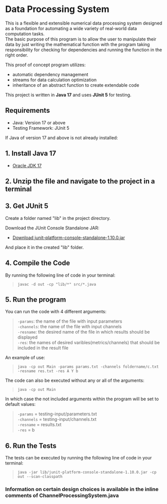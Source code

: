 ﻿# Data Processing System

This is a flexible and extensible numerical data processing system designed as a foundation for automating a wide variety of real-world data computation tasks.  
The basic purpose of this program is to allow the user to manipulate their data by just writing the mathematical function with the program taking responsibility for checking for dependencies and running the function in the right order.  

This proof of concept program utilizes: 
- automatic dependency management
- streams for data calculation optimization
- inheritance of an abstract function to create extendable code

This project is written in **Java 17** and uses **JUnit 5** for testing.

## Requirements
- Java: Version 17 or above
- Testing Framework: JUnit 5


If Java of version 17 and above is not already installed:

## 1. Install Java 17

- [Oracle JDK 17](https://www.oracle.com/java/technologies/javase/jdk17-archive-downloads.html)

## 2. Unzip the file and navigate to the project in a terminal 

## 3. Get JUnit 5
Create a folder named "lib" in the project directory.

Download the JUnit Console Standalone JAR:

- [Download junit-platform-console-standalone-1.10.0.jar](https://repo1.maven.org/maven2/org/junit/platform/junit-platform-console-standalone/1.10.0/junit-platform-console-standalone-1.10.0.jar)

And place it in the created "lib" folder.

## 4. Compile the Code

By running the following line of code in your terminal:
>`javac -d out -cp "lib/*" src/*.java`

## 5. Run the program

You can run the code with 4 different arguments:

>`-params`: the name of the file with input parameters<br>
>`-channels`: the name of the file with input channels<br>
>`-resname`: the desired name of the file in which results should be displayed<br>
>`-res`: the names of desired varibles(metrics/channels) that should be included in the result file<br>

An example of use:

>`java -cp out Main -params params.txt -channels foldername/c.txt -resname res.txt -res A Y b`

The code can also be executed without any or all of the arguments:

>`java -cp out Main`

In which case the not included arguments within the program will be set to default values:

>`-params` = testing-input/parameters.txt<br>
>`-channels` = testing-input/channels.txt<br>
>`-resname` = results.txt<br>
>`-res` = b<br>

## 6. Run the Tests

The tests can be executed by running the following line of code in your terminal:
>`java -jar lib/junit-platform-console-standalone-1.10.0.jar -cp out --scan-classpath`

### Information on certain design choices is available in the inline comments of ChannelProcessingSystem.java

